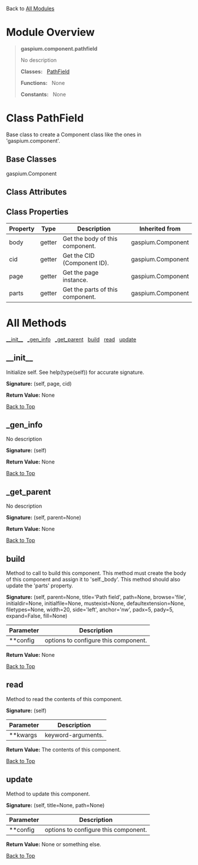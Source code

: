 Back to [All Modules](https://github.com/pyrustic/gaspium/blob/master/docs/modules/README.md#readme)

# Module Overview

> **gaspium.component.pathfield**
> 
> No description
>
> **Classes:** &nbsp; [PathField](https://github.com/pyrustic/gaspium/blob/master/docs/modules/content/gaspium.component.pathfield/content/classes/PathField.md#class-pathfield)
>
> **Functions:** &nbsp; None
>
> **Constants:** &nbsp; None

# Class PathField
Base class to create a Component class like the ones in 'gaspium.component'.

## Base Classes
gaspium.Component

## Class Attributes


## Class Properties
|Property|Type|Description|Inherited from|
|---|---|---|---|
|body|getter|Get the body of this component.|gaspium.Component|
|cid|getter|Get the CID (Component ID).|gaspium.Component|
|page|getter|Get the page instance.|gaspium.Component|
|parts|getter|Get the parts of this component.|gaspium.Component|



# All Methods
[\_\_init\_\_](#__init__) &nbsp; [\_gen\_info](#_gen_info) &nbsp; [\_get\_parent](#_get_parent) &nbsp; [build](#build) &nbsp; [read](#read) &nbsp; [update](#update)

## \_\_init\_\_
Initialize self.  See help(type(self)) for accurate signature.



**Signature:** (self, page, cid)



**Return Value:** None

[Back to Top](#module-overview)


## \_gen\_info
No description



**Signature:** (self)



**Return Value:** None

[Back to Top](#module-overview)


## \_get\_parent
No description



**Signature:** (self, parent=None)



**Return Value:** None

[Back to Top](#module-overview)


## build
Method to call to build this component.
This method must create the body of this component and assign it to 'self._body'.
This method should also update the 'parts' property.




**Signature:** (self, parent=None, title='Path field', path=None, browse='file', initialdir=None, initialfile=None, mustexist=None, defaultextension=None, filetypes=None, width=20, side='left', anchor='nw', padx=5, pady=5, expand=False, fill=None)

|Parameter|Description|
|---|---|
| \*\*config| options to configure this component.|



**Return Value:** None

[Back to Top](#module-overview)


## read
Method to read the contents of this component.




**Signature:** (self)

|Parameter|Description|
|---|---|
| \*\*kwargs| keyword-arguments.|



**Return Value:** The contents of this component.

[Back to Top](#module-overview)


## update
Method to update this component.




**Signature:** (self, title=None, path=None)

|Parameter|Description|
|---|---|
| \*\*config| options to configure this component.|



**Return Value:** None or something else.

[Back to Top](#module-overview)



